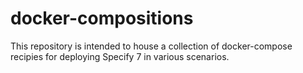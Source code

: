 # docker-compositions

This repository is intended to house a collection of 
docker-compose recipies for deploying Specify 7 in various
scenarios.

